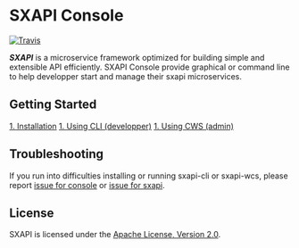 SXAPI Console
=============

[![Travis](https://travis-ci.org//startxfr/sxapi-console.svg?branch=master)](https://travis-ci.org/startxfr/sxapi-console)

***SXAPI*** is a microservice framework optimized for building simple and extensible API efficiently. SXAPI Console provide graphical or command line to help developper start and manage their sxapi microservices.


Getting Started
---------------

[1. Installation](https://github.com/startxfr/sxapi-console/blob/master/docs/1.Install.md)
[1. Using CLI (developper)](https://github.com/startxfr/sxapi-console/blob/master/docs/2.CLI.md)
[1. Using CWS (admin)](https://github.com/startxfr/sxapi-console/blob/master/docs/3.CWS.md)


Troubleshooting
---------------

If you run into difficulties installing or running sxapi-cli or sxapi-wcs, please report [issue for console](https://github.com/startxfr/sxapi-console/issues/new) or  [issue for sxapi](https://github.com/startxfr/sxapi-core/issues/new).

License
-------

SXAPI is licensed under the [Apache License, Version 2.0](http://www.apache.org/licenses/).